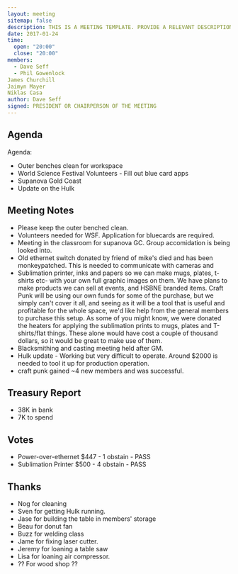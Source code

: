 ```yaml
---
layout: meeting
sitemap: false
description: THIS IS A MEETING TEMPLATE. PROVIDE A RELEVANT DESCRIPTION OR SYNOPSIS OF THE MEETING
date: 2017-01-24
time:
  open: "20:00"
  close: "20:00"
members:
  - Dave Seff
  - Phil Gowenlock
James Churchill
Jaimyn Mayer
Niklas Casa
author: Dave Seff
signed: PRESIDENT OR CHAIRPERSON OF THE MEETING
---
```


## Agenda
Agenda:

 - Outer benches clean for workspace
 - World Science Festival Volunteers - Fill out blue card apps
 - Supanova Gold Coast
 - Update on the Hulk

## Meeting Notes
 - Please keep the outer benched clean.
 - Volunteers needed for WSF. Application for bluecards are required.
 - Meeting in the classroom for supanova GC. Group accomidation is being looked into.
 - Old ethernet switch donated by friend of mike's died and has been monkeypatched. This is needed to communicate with cameras and
 - Sublimation printer, inks and papers so we can make mugs, plates, t-shirts etc- with your own full graphic images on them. We have plans to make products we can sell at events, and HSBNE branded items. Craft Punk will be using our own funds for some of the purchase, but we simply can't cover it all, and seeing as it will be a tool that is useful and profitable for the whole space, we'd like help from the general members to purchase this setup. As some of you might know, we were donated the heaters for applying the sublimation prints to mugs, plates and T-shirts/flat things. These alone would have cost a couple of thousand dollars, so it would be great to make use of them.
 - Blacksmithing and casting meeting held after GM.
 - Hulk update - Working but very difficult to operate. Around $2000 is needed to tool it up for production operation.
 -  craft punk gained ~4 new members and was successful.
## Treasury Report
 - 38K in bank
 - 7K to spend

## Votes
 - Power-over-ethernet $447 - 1 obstain - PASS
 - Sublimation Printer $500 - 4 obstain - PASS

## Thanks
 - Nog for cleaning
 - Sven for getting Hulk running.
 - Jase for building the table in members' storage
 - Beau for donut fan
 - Buzz for welding class
 - Jame for fixing laser cutter.
 - Jeremy for loaning a table saw
 - Lisa for loaning air compressor.
 - ?? For wood shop ??
